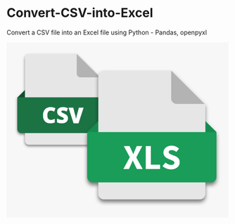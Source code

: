 # Convert-CSV-into-Excel
Convert a CSV file into an Excel file using Python - Pandas, openpyxl

![Cover Image](https://github.com/zaheerniazipk/Convert-CSV-into-Excel/blob/main/Cover.png)
